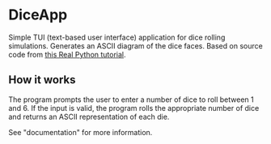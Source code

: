 # DiceApp

Simple TUI (text-based user interface) application for dice rolling simulations. Generates an ASCII diagram of the dice faces. Based on source code from [this Real Python tutorial](https://realpython.com/python-dice-roll/).

## How it works

The program prompts the user to enter a number of dice to roll between 1 and 6. If the input is valid, the program rolls the appropriate number of dice and returns an ASCII representation of each die.

See "documentation" for more information.
